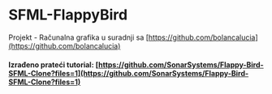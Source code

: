 # SFML-FlappyBird

Projekt - Računalna grafika u suradnji sa [https://github.com/bolancalucia](https://github.com/bolancalucia)

#### Izrađeno prateći tutorial: [https://github.com/SonarSystems/Flappy-Bird-SFML-Clone?files=1](https://github.com/SonarSystems/Flappy-Bird-SFML-Clone?files=1)
